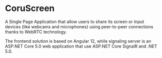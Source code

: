 # CoruScreen

A Single Page Application that allow users to share its screen or input devices (like webcams and microphones) using peer-to-peer connections thanks to WebRTC technology.

The frontend solution is based on Angular 12, while signaling server is an ASP.NET Core 5.0 web application that use ASP.NET Core SignalR and .NET 5.0.